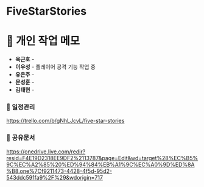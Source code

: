 # FiveStarStories

# 📝 개인 작업 메모
* __육근호__ -
* __이우성__ - 플레이어 공격 기능 작업 중
* __유은주__ -
* __문성훈__ - 
* __김태현__ - 

### 📝 일정관리 
https://trello.com/b/gNhLJcvL/five-star-stories

### 📝 공유문서
https://onedrive.live.com/redir?resid=F4E19D2318EE9DF2%2113787&page=Edit&wd=target%28%EC%B5%9C%EC%A2%85%20%ED%94%84%EB%A1%9C%EC%A0%9D%ED%8A%B8.one%7Cf9211473-4428-4f5d-95d2-543ddc591fa9%2F%29&wdorigin=717
